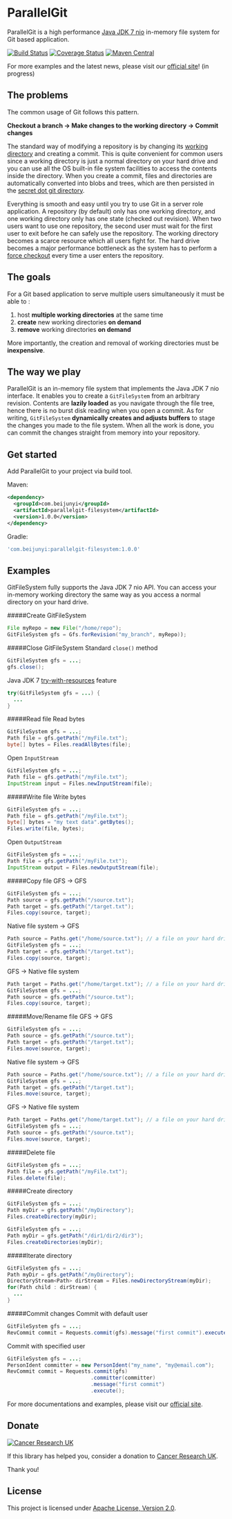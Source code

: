 ParallelGit
===========

ParallelGit is a high performance [Java JDK 7 nio](https://docs.oracle.com/javase/tutorial/essential/io/fileio.html) in-memory file system for Git based application.

[![Build Status](https://travis-ci.org/beijunyi/ParallelGit.svg?branch=master)](https://travis-ci.org/beijunyi/ParallelGit)
[![Coverage Status](https://coveralls.io/repos/beijunyi/ParallelGit/badge.svg?branch=master&service=github)](https://coveralls.io/github/beijunyi/ParallelGit?branch=master)
[![Maven Central](https://maven-badges.herokuapp.com/maven-central/com.beijunyi/parallelgit/badge.svg)](https://maven-badges.herokuapp.com/maven-central/com.beijunyi/parallelgit)

For more examples and the latest news, please visit our [official site](https://beijunyi.github.io/ParallelGit)! (in progress)


The problems
------------

The common usage of Git follows this pattern.

**Checkout a branch &#8594; Make changes to the working directory &#8594; Commit changes**

The standard way of modifying a repository is by changing its [working directory](https://git-scm.com/book/en/v2/Getting-Started-Git-Basics) and creating a commit. This is quite convenient for common
users since a working directory is just a normal directory on your hard drive and you can use all the OS built-in file system facilities to access the contents inside the directory. When you create a
commit, files and directories are automatically converted into blobs and trees, which are then persisted in the [secret dot git directory](https://git-scm.com/book/en/v1/Git-Internals).

Everything is smooth and easy until you try to use Git in a server role application. A repository (by default) only has one working directory, and one working directory only has one state (checked out
revision). When two users want to use one repository, the second user must wait for the first user to exit before he can safely use the repository. The working directory becomes a scarce resource
which all users fight for. The hard drive becomes a major performance bottleneck as the system has to perform a [force checkout](https://git-scm.com/docs/git-checkout) every time a user enters the repository.


The goals
---------

For a Git based application to serve multiple users simultaneously it must be able to :

1. host **multiple working directories** at the same time
2. **create** new working directories **on demand**
3. **remove** working directories **on demand**

More importantly, the creation and removal of working directories must be **inexpensive**.


The way we play
---------------

ParallelGit is an in-memory file system that implements the Java JDK 7 nio interface. It enables you to create a ```GitFileSystem``` from an arbitrary revision. Contents are **lazily loaded** as
you navigate through the file tree, hence there is no burst disk reading when you open a commit. As for writing, ```GitFileSystem``` **dynamically creates and adjusts buffers** to stage the 
changes you made to the file system. When all the work is done, you can commit the changes straight from memory into your repository.


Get started
-----------

Add ParallelGit to your project via build tool.

Maven:

```xml
<dependency>
  <groupId>com.beijunyi</groupId>
  <artifactId>parallelgit-filesystem</artifactId>
  <version>1.0.0</version>
</dependency>
```

Gradle:

```gradle
'com.beijunyi:parallelgit-filesystem:1.0.0'
```

Examples
--------

GitFileSystem fully supports the Java JDK 7 nio API. You can access your in-memory working directory the same way as you access a normal directory on your hard drive.

#####Create GitFileSystem
```java
File myRepo = new File("/home/repo");
GitFileSystem gfs = Gfs.forRevision("my_branch", myRepo));
```

#####Close GitFileSystem
Standard ```close()``` method

```java
GitFileSystem gfs = ...;
gfs.close();
```

Java JDK 7 [try-with-resources](https://docs.oracle.com/javase/tutorial/essential/exceptions/tryResourceClose.html) feature

```java
try(GitFileSystem gfs = ...) {
  ...
}
```

#####Read file
Read bytes

```java
GitFileSystem gfs = ...;
Path file = gfs.getPath("/myFile.txt");
byte[] bytes = Files.readAllBytes(file);
```

Open ```InputStream```

```java
GitFileSystem gfs = ...;
Path file = gfs.getPath("/myFile.txt");
InputStream input = Files.newInputStream(file);
```

#####Write file
Write bytes

```java
GitFileSystem gfs = ...;
Path file = gfs.getPath("/myFile.txt");
byte[] bytes = "my text data".getBytes();
Files.write(file, bytes);
```

Open ```OutputStream```

```java
GitFileSystem gfs = ...;
Path file = gfs.getPath("/myFile.txt");
InputStream output = Files.newOutputStream(file);
```

#####Copy file
GFS &#8594; GFS

```java
GitFileSystem gfs = ...;
Path source = gfs.getPath("/source.txt");
Path target = gfs.getPath("/target.txt");
Files.copy(source, target);
```

Native file system &#8594; GFS

```java
Path source = Paths.get("/home/source.txt"); // a file on your hard drive
GitFileSystem gfs = ...;
Path target = gfs.getPath("/target.txt");
Files.copy(source, target);
```

GFS &#8594; Native file system

```java
Path target = Paths.get("/home/target.txt"); // a file on your hard drive
GitFileSystem gfs = ...;
Path source = gfs.getPath("/source.txt");
Files.copy(source, target);
```
 
#####Move/Rename file
GFS &#8594; GFS

```java
GitFileSystem gfs = ...;
Path source = gfs.getPath("/source.txt");
Path target = gfs.getPath("/target.txt");
Files.move(source, target);
```

Native file system &#8594; GFS

```java
Path source = Paths.get("/home/source.txt"); // a file on your hard drive
GitFileSystem gfs = ...;
Path target = gfs.getPath("/target.txt");
Files.move(source, target);
```

GFS &#8594; Native file system

```java
Path target = Paths.get("/home/target.txt"); // a file on your hard drive
GitFileSystem gfs = ...;
Path source = gfs.getPath("/source.txt");
Files.move(source, target);
```

#####Delete file
```java
GitFileSystem gfs = ...;
Path file = gfs.getPath("/myFile.txt");
Files.delete(file);
```

#####Create directory
```java
GitFileSystem gfs = ...;
Path myDir = gfs.getPath("/myDirectory");
Files.createDirectory(myDir);
```

```java
GitFileSystem gfs = ...;
Path myDir = gfs.getPath("/dir1/dir2/dir3");
Files.createDirectories(myDir);
```

#####Iterate directory
```java
GitFileSystem gfs = ...;
Path myDir = gfs.getPath("/myDirectory");
DirectoryStream<Path> dirStream = Files.newDirectoryStream(myDir);
for(Path child : dirStream) {
  ...
}
```

#####Commit changes
Commit with default user

```java
GitFileSystem gfs = ...;
RevCommit commit = Requests.commit(gfs).message("first commit").execute();
```

Commit with specified user

```java
GitFileSystem gfs = ...;
PersonIdent committer = new PersonIdent("my_name", "my@email.com");
RevCommit commit = Requests.commit(gfs)
                           .committer(committer)
                           .message("first commit")
                           .execute();
```


For more documentations and examples, please visit our [official site](https://beijunyi.github.io/ParallelGit/#/examples).


Donate
------
[![Cancer Research UK](http://www.cancerresearchuk.org/sites/all/themes/custom/cruk/logo.png)](http://www.cancerresearchuk.org/support-us/donate)

If this library has helped you, consider a donation to [Cancer Research UK](http://www.cancerresearchuk.org/support-us/donate).

Thank you!


License
-------
This project is licensed under [Apache License, Version 2.0](http://opensource.org/licenses/apache-2.0).